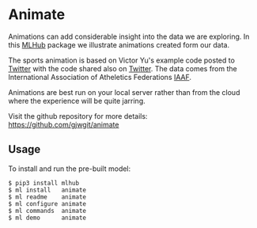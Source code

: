 Animate
=======

Animations can add considerable insight into the data we are
exploring. In this [MLHub](https://mlhub.ai) package we illustrate
animations created form our data.

The sports animation is based on Victor Yu's example code posted to
[Twitter](https://twitter.com/VictorYuEpi/status/1061012677907091457)
with the code shared also on
[Twitter](https://twitter.com/VictorYuEpi/status/1061681783920619521).
The data comes from the International Association of Atheletics
Federations [IAAF](https://www.iaaf.org/results/olympic-games/2016/the-xxxi-olympic-games-5771/men/decathlon/1500-metres/points).

Animations are best run on your local server rather than from the
cloud where the experience will be quite jarring.

Visit the github repository for more details:
<https://github.com/gjwgit/animate>

Usage
-----

To install and run the pre-built model:

    $ pip3 install mlhub
    $ ml install   animate
    $ ml readme    animate
    $ ml configure animate
    $ ml commands  animate
    $ ml demo      animate
